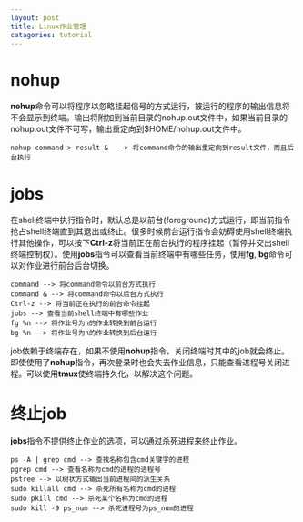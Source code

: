 ```yaml
---
layout: post
title: Linux作业管理
catagories: tutorial
---
```


# **nohup**

**nohup**命令可以将程序以忽略挂起信号的方式运行，被运行的程序的输出信息将不会显示到终端。输出将附加到当前目录的nohup.out文件中，如果当前目录的nohup.out文件不可写，输出重定向到$HOME/nohup.out文件中。

```
nohup command > result &  --> 将command命令的输出重定向到result文件，而且后台执行
```

# **jobs**

在shell终端中执行指令时，默认总是以前台(foreground)方式运行，即当前指令抢占shell终端直到其退出或终止。很多时候前台运行指令会妨碍使用shell终端执行其他操作，可以按下**Ctrl-z**将当前正在前台执行的程序挂起（暂停并交出shell终端控制权）。使用**jobs**指令可以查看当前终端中有哪些任务，使用**fg**, **bg**命令可以对作业进行前台后台切换。

```
command --> 将command命令以前台方式执行
command & --> 将command命令以后台方式执行
Ctrl-z --> 将当前正在执行的前台命令挂起
jobs --> 查看当前shell终端中有哪些作业
fg %n --> 将作业号为n的作业转换到前台运行
bg %n --> 将作业号为n的作业转换到后台运行
```

job依赖于终端存在，如果不使用**nohup**指令，关闭终端时其中的job就会终止。即使使用了**nohup**指令，再次登录时也会失去作业信息，只能查看进程号关闭进程。可以使用**tmux**使终端持久化，以解决这个问题。

# **终止job**

**jobs**指令不提供终止作业的选项，可以通过杀死进程来终止作业。

```
ps -A | grep cmd --> 查找名称包含cmd关键字的进程
pgrep cmd --> 查看名称为cmd的进程的进程号
pstree --> 以树状方式输出当前进程间的派生关系
sudo killall cmd --> 杀死所有名称为cmd的进程
sudo pkill cmd --> 杀死某个名称为cmd的进程
sudo kill -9 ps_num --> 杀死进程号为ps_num的进程
```
